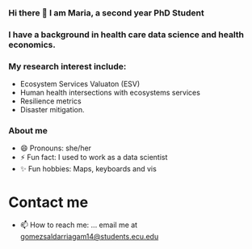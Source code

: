 ### Hi there 👋 I am Maria, a second year PhD Student  

### I have a background in health care data science and health economics.

### My research interest include:
-  Ecosystem Services Valuaton (ESV)
-  Human health intersections with ecosystems services
-  Resilience metrics
-  Disaster mitigation.

### About me

- 😄 Pronouns: she/her
- ⚡ Fun fact: I used to work as a data scientist
- ✨ Fun hobbies: Maps, keyboards and vis

# Contact me
- 📫 How to reach me: ... email me at gomezsaldarriagam14@students.ecu.edu



<!--
**marigosa27/marigosa27** is a ✨ _special_ ✨ repository because its `README.md` (this file) appears on your GitHub profile.

Here are some ideas to get you started:


-->
